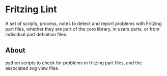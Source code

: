 <!-- cSpell:enable -->
# Fritzing Lint

<link href="css/github_override.css" rel="stylesheet"/>

A set of scripts, process, notes to detect and report problems with Fritzing part files, whether they are part of the core library, in users parts, or from individual part definition files.

<!--
* [Link](#link_link)
## <a name="link_link">⚓</a> Link
-->

## About

python scripts to check for problems in fritzing part files, and the associated svg view files.

<!-- cSpell:disable -->
<!-- cSpell:enable -->
<!--
# cSpell:disable
# cSpell:enable
cSpell:words
cSpell:ignore
cSpell:enableCompoundWords
-->
